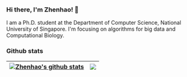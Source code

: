 ### Hi there, I'm Zhenhao! 👋

I am a Ph.D. student at the Department of Computer Science, National University of Singapore. I'm focusing on algorithms for big data and Computational Biology.

### Github stats

| <a href="https://github.com/anuraghazra/github-readme-stats"><img align="center" src="https://github-readme-stats.vercel.app/api?username=GZHoffie&theme=vue-dark&show_icons=true&hide_border=true" alt="Zhenhao's github stats" /></a> | <a href="https://github.com/anuraghazra/github-readme-stats"><img align="center" src="https://github-readme-stats.vercel.app/api/top-langs/?username=GZHoffie&hide=mathematica,jupyter%20notebook&langs_count=8&layout=compact&theme=vue-dark&hide_border=true" /></a> |
| ------------- | ------------- |
